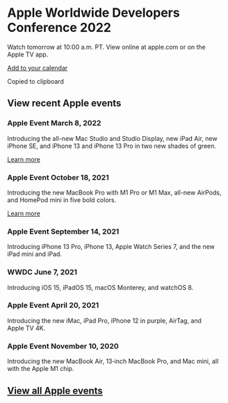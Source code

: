 [](https://www.apple.com/105/media/us/apple-events/2022/a58ceb3c-1695-4b46-8b70-a8e67e5450ba/quick-look/apple_event_en_1.usdz#callToAction=Add%20to%20calendar&checkoutTitle=WWDC22&checkoutSubtitle=June%206-10%20at%2010%3A00%20a.m.%20PT.&canonicalWebPageURL=https%3A%2F%2Fapple.com%2Fapple-events%2F&price=)

Apple Worldwide Developers Conference 2022
==========

Watch tomorrow at 10:00 a.m. PT.
View online at apple.com or on the Apple TV app.

[Add to your calendar](https://events.apple.com/services/public/params/ical?summary=WWDC22+Apple+Keynote&location=https://www.apple.com/apple-events/event-stream/&storeUrl=https://www.apple.com/apple-events/event-stream/&timeZone=America/Los_Angeles&startDate=06/06/202210:00:00&endDate=06/06/202212:00:00&descriptionHeader=Join+us+for+the+WWDC22+Apple+Keynote+broadcasting+from+Apple+Park.+Watch+it+online+at+apple.com)

Copied to clipboard

View recent Apple events
----------

### Apple Event March 8, 2022 ###

Introducing the all-new Mac Studio and Studio Display, new iPad Air, new iPhone SE, and iPhone 13 and iPhone 13 Pro in two new shades of green.

[Learn more](https://www.apple.com/apple-events/march-2022/)

### Apple Event October 18, 2021 ###

Introducing the new MacBook Pro with M1 Pro or M1 Max, all-new AirPods, and HomePod mini in five bold colors.

[Learn more](https://www.apple.com/apple-events/october-2021/)

[](https://p-events-delivery.akamaized.net/1608dybnfpdpxtjascmtuvqexvyggavm/m3u8/vod_index-sMoFLPWqoKYiqpMDonkKjMGsbqGnKWso.m3u8)

### Apple Event September 14, 2021 ###

Introducing iPhone 13 Pro, iPhone 13, Apple Watch Series 7, and the new iPad mini and iPad.

[](https://p-events-delivery.akamaized.net/1805asrvgvurxcrkewleraugwqathmvg/m3u8/vod_index-YVvsDudyWzBdgmtcMPabYTdjaWWmbLaA.m3u8)

### WWDC June 7, 2021 ###

Introducing iOS 15, iPadOS 15, macOS Monterey, and watchOS 8.

[](https://p-events-delivery.akamaized.net/2503gakrdvgbtjurznurjjqymkcddibq/m3u8/vod_index-K6CoBBbf8HHUAvAfk9LyGj2iaPiGyi9d.m3u8)

### Apple Event April 20, 2021 ###

Introducing the new iMac, iPad Pro, iPhone 12 in purple, AirTag, and Apple TV 4K.

[](https://p-events-delivery.akamaized.net/2010ayctcrodak763xivpxn4htcuhco9/m3u8/vod_index-2MxnV7vcNFJoAHxqBcV9CU3w3JsXVVgh.m3u8)

### Apple Event November 10, 2020 ###

Introducing the new MacBook Air, 13‑inch MacBook Pro, and Mac mini, all with the Apple M1 chip.

[View all Apple events](https://podcasts.apple.com/us/channel/apple-events/id6442627105?hasPaidContent=false)
----------
